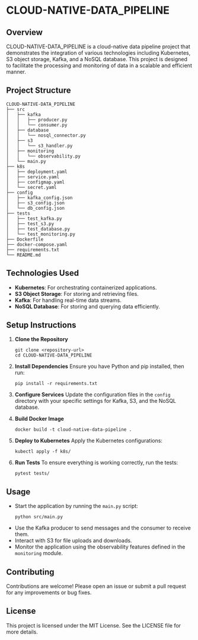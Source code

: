 # CLOUD-NATIVE-DATA_PIPELINE

## Overview
CLOUD-NATIVE-DATA_PIPELINE is a cloud-native data pipeline project that demonstrates the integration of various technologies including Kubernetes, S3 object storage, Kafka, and a NoSQL database. This project is designed to facilitate the processing and monitoring of data in a scalable and efficient manner.

## Project Structure
```
CLOUD-NATIVE-DATA_PIPELINE
├── src
│   ├── kafka
│   │   ├── producer.py
│   │   └── consumer.py
│   ├── database
│   │   └── nosql_connector.py
│   ├── s3
│   │   └── s3_handler.py
│   ├── monitoring
│   │   └── observability.py
│   └── main.py
├── k8s
│   ├── deployment.yaml
│   ├── service.yaml
│   ├── configmap.yaml
│   └── secret.yaml
├── config
│   ├── kafka_config.json
│   ├── s3_config.json
│   └── db_config.json
├── tests
│   ├── test_kafka.py
│   ├── test_s3.py
│   ├── test_database.py
│   └── test_monitoring.py
├── Dockerfile
├── docker-compose.yaml
├── requirements.txt
└── README.md
```

## Technologies Used
- **Kubernetes**: For orchestrating containerized applications.
- **S3 Object Storage**: For storing and retrieving files.
- **Kafka**: For handling real-time data streams.
- **NoSQL Database**: For storing and querying data efficiently.

## Setup Instructions
1. **Clone the Repository**
   ```
   git clone <repository-url>
   cd CLOUD-NATIVE-DATA_PIPELINE
   ```

2. **Install Dependencies**
   Ensure you have Python and pip installed, then run:
   ```
   pip install -r requirements.txt
   ```

3. **Configure Services**
   Update the configuration files in the `config` directory with your specific settings for Kafka, S3, and the NoSQL database.

4. **Build Docker Image**
   ```
   docker build -t cloud-native-data-pipeline .
   ```

5. **Deploy to Kubernetes**
   Apply the Kubernetes configurations:
   ```
   kubectl apply -f k8s/
   ```

6. **Run Tests**
   To ensure everything is working correctly, run the tests:
   ```
   pytest tests/
   ```

## Usage
- Start the application by running the `main.py` script:
  ```
  python src/main.py
  ```
- Use the Kafka producer to send messages and the consumer to receive them.
- Interact with S3 for file uploads and downloads.
- Monitor the application using the observability features defined in the `monitoring` module.

## Contributing
Contributions are welcome! Please open an issue or submit a pull request for any improvements or bug fixes.

## License
This project is licensed under the MIT License. See the LICENSE file for more details.

